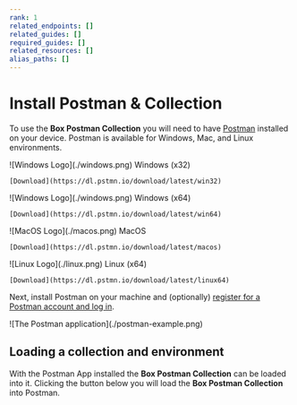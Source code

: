 ```yaml
---
rank: 1
related_endpoints: []
related_guides: []
required_guides: []
related_resources: []
alias_paths: []
---
```


<!-- alex disable postman-postwoman -->

# Install Postman & Collection

To use the **Box Postman Collection** you will need to have
[Postman][postman] installed on your device.
Postman is available for Windows, Mac, and Linux environments.

<Grid columns='4'>
  <Download>
    ![Windows Logo](./windows.png) Windows (x32)

    [Download](https://dl.pstmn.io/download/latest/win32) 
  </Download>

  <Download>
    ![Windows Logo](./windows.png) Windows (x64)

    [Download](https://dl.pstmn.io/download/latest/win64) 
  </Download>

  <Download>
    ![MacOS Logo](./macos.png) MacOS

    [Download](https://dl.pstmn.io/download/latest/macos) 
  </Download>

  <Download>
    ![Linux Logo](./linux.png) Linux (x64)

    [Download](https://dl.pstmn.io/download/latest/linux64) 
  </Download>
</Grid>

Next, install Postman on your machine and (optionally)
[register for a Postman account and log in][register].

<ImageFrame border center>
  ![The Postman application](./postman-example.png)
</ImageFrame>

## Loading a collection and environment

With the Postman App installed the **Box Postman Collection** can be loaded into
it. Clicking the button below you will load the **Box Postman
Collection** into Postman.

<Postman id='62d85bbca8bf7bd5a48b' />

[register]: https://identity.getpostman.com/signup
[postman]: https://getpostman.com
